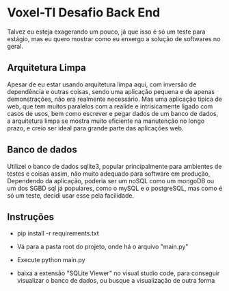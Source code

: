 #  Voxel-TI Desafio Back End
Talvez eu esteja exagerando um pouco, já que isso é só um teste para estágio, mas eu quero mostrar como eu enxergo a solução de softwares no geral.

## Arquitetura Limpa
Apesar de eu estar usando arquitetura limpa aqui, com inversão de dependência e outras coisas, sendo uma aplicação pequena e de apenas demonstrações, não era realmente necessário. Mas uma aplicação tipica de web, que tem muitos paralelos com a realide e intrisicamente ligado com casos de usos, bem como escrever e pegar dados de um banco de dados, a arquitetura limpa se mostra muito eficiente na manutenção no longo prazo, e creio ser ideal para grande parte das aplicações web.

## Banco de dados
Utilizei o banco de dados sqlite3, popular principalmente para ambientes de testes e coisas assim, não muito adequado para software em produção, Dependendo da aplicação, poderia ser um noSQL como um mongoDB ou um dos SGBD sql já populares, como o mySQL e o postgreSQL, mas como é só um teste, decidi usar esse pela facilidade.

## Instruções
- pip install -r requirements.txt 
- Vá para a pasta root do projeto, onde há o arquivo "main.py"
- Execute python main.py

- baixa a extensão "SQLite Viewer" no visual studio code, para conseguir visualizar o banco de dados, ou busque a visualização de outra forma